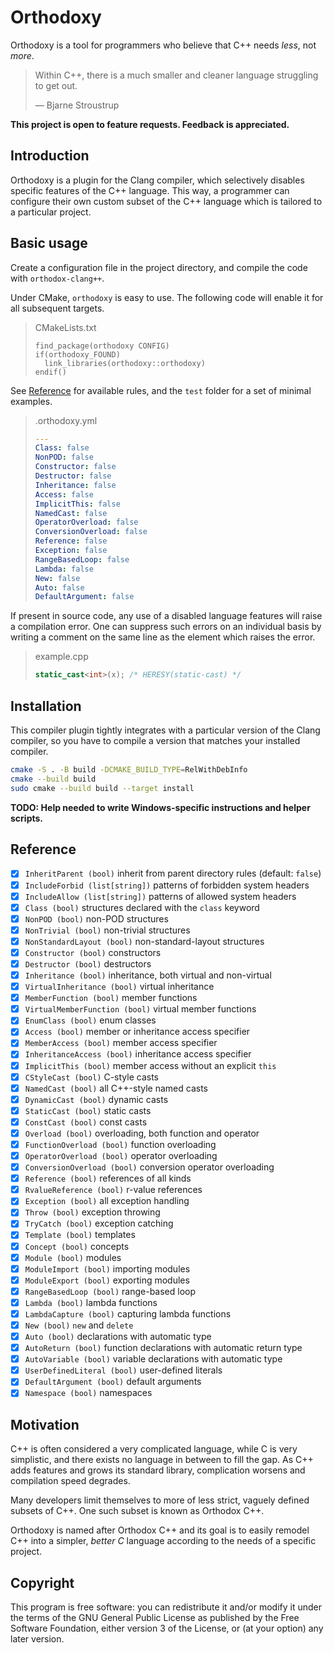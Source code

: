 # Orthodoxy

Orthodoxy is a tool for programmers who believe that C++ needs *less*,
not *more*.

> Within C++, there is a much smaller and cleaner language struggling
> to get out.
> 
> — Bjarne Stroustrup

**This project is open to feature requests.
Feedback is appreciated.**

## Introduction

Orthodoxy is a plugin for the Clang compiler, which selectively
disables specific features of the C++ language. This way, a programmer
can configure their own custom subset of the C++ language which is
tailored to a particular project.

## Basic usage

Create a configuration file in the project directory, and compile the
code with `orthodox-clang++`.

Under CMake, `orthodoxy` is easy to use. The following code will
enable it for all subsequent targets.

> CMakeLists.txt
>
> ```
> find_package(orthodoxy CONFIG)
> if(orthodoxy_FOUND)
>   link_libraries(orthodoxy::orthodoxy)
> endif()
> ```

See [Reference](#reference) for available rules, and the `test` folder
for a set of minimal examples.

> .orthodoxy.yml
>
> ```yaml
> ---
> Class: false
> NonPOD: false
> Constructor: false
> Destructor: false
> Inheritance: false
> Access: false
> ImplicitThis: false
> NamedCast: false
> OperatorOverload: false
> ConversionOverload: false
> Reference: false
> Exception: false
> RangeBasedLoop: false
> Lambda: false
> New: false
> Auto: false
> DefaultArgument: false
> ```

If present in source code, any use of a disabled language features
will raise a compilation error. One can suppress such errors on an
individual basis by writing a comment on the same line as the element
which raises the error.

> example.cpp
>
> ```cpp
> static_cast<int>(x); /* HERESY(static-cast) */
> ```

## Installation

This compiler plugin tightly integrates with a particular version of
the Clang compiler, so you have to compile a version that matches your
installed compiler.

```sh
cmake -S . -B build -DCMAKE_BUILD_TYPE=RelWithDebInfo
cmake --build build
sudo cmake --build build --target install
```

**TODO: Help needed to write Windows-specific instructions and
helper scripts.**

## Reference

- [x] `InheritParent (bool)` inherit from parent directory rules (default: `false`)
- [x] `IncludeForbid (list[string])` patterns of forbidden system headers
- [x] `IncludeAllow (list[string])` patterns of allowed system headers
- [x] `Class (bool)` structures declared with the `class` keyword
- [x] `NonPOD (bool)` non-POD structures
- [x] `NonTrivial (bool)` non-trivial structures
- [x] `NonStandardLayout (bool)` non-standard-layout structures
- [x] `Constructor (bool)` constructors
- [x] `Destructor (bool)` destructors
- [x] `Inheritance (bool)` inheritance, both virtual and non-virtual
- [x] `VirtualInheritance (bool)` virtual inheritance
- [x] `MemberFunction (bool)` member functions
- [x] `VirtualMemberFunction (bool)` virtual member functions
- [x] `EnumClass (bool)` enum classes
- [x] `Access (bool)` member or inheritance access specifier
- [x] `MemberAccess (bool)` member access specifier
- [x] `InheritanceAccess (bool)` inheritance access specifier
- [x] `ImplicitThis (bool)` member access without an explicit `this`
- [x] `CStyleCast (bool)` C-style casts
- [x] `NamedCast (bool)` all C++-style named casts
- [x] `DynamicCast (bool)` dynamic casts 
- [x] `StaticCast (bool)` static casts
- [x] `ConstCast (bool)` const casts
- [x] `Overload (bool)` overloading, both function and operator
- [x] `FunctionOverload (bool)` function overloading
- [x] `OperatorOverload (bool)` operator overloading
- [x] `ConversionOverload (bool)` conversion operator overloading
- [x] `Reference (bool)` references of all kinds
- [x] `RvalueReference (bool)` r-value references
- [x] `Exception (bool)` all exception handling
- [x] `Throw (bool)` exception throwing
- [x] `TryCatch (bool)` exception catching
- [x] `Template (bool)` templates
- [x] `Concept (bool)` concepts
- [x] `Module (bool)` modules
- [x] `ModuleImport (bool)` importing modules
- [x] `ModuleExport (bool)` exporting modules
- [x] `RangeBasedLoop (bool)` range-based loop
- [x] `Lambda (bool)` lambda functions
- [x] `LambdaCapture (bool)` capturing lambda functions
- [x] `New (bool)` `new` and `delete`
- [x] `Auto (bool)` declarations with automatic type
- [x] `AutoReturn (bool)` function declarations with automatic return type
- [x] `AutoVariable (bool)` variable declarations with automatic type
- [x] `UserDefinedLiteral (bool)` user-defined literals
- [x] `DefaultArgument (bool)` default arguments
- [x] `Namespace (bool)` namespaces

## Motivation

C++ is often considered a very complicated language, while C is very
simplistic, and there exists no language in between to fill the gap.
As C++ adds features and grows its standard library, complication
worsens and compilation speed degrades.

Many developers limit themselves to more of less strict, vaguely
defined subsets of C++. One such subset is known as Orthodox C++.

Orthodoxy is named after Orthodox C++ and its goal is to easily
remodel C++ into a simpler, *better C* language according to the needs of
a specific project.

## Copyright

This program is free software: you can redistribute it and/or modify
it under the terms of the GNU General Public License as published by
the Free Software Foundation, either version 3 of the License, or (at
your option) any later version.
